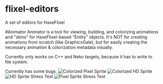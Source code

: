 flixel-editors
===========

A set of editors for HaxeFlixel

#Animator
Animator is a tool for viewing, building, and colorizing animations and "skins" for HaxeFlixel-based "Entity" objects.
It's NOT for creating animations from scratch (like GraphicsGale), but for easily creating the necessary animation & colorization metadata visually.

Currently only works on C++ and Neko targets, because it has to write to file system.

Currently has some bugs.
![Colorized Pixel Sprite](https://raw.github.com/larsiusprime/tdrpg-tools/master/Animator/screenshot_0.png)
![Colorized HD Sprite](https://raw.github.com/larsiusprime/tdrpg-tools/master/Animator/screenshot_1.png)
![HD Sprite Stress Test](https://raw.github.com/larsiusprime/tdrpg-tools/master/Animator/screenshot_2.png)
![Pixel Sprite Stress Test](https://raw.github.com/larsiusprime/tdrpg-tools/master/Animator/screenshot_3.png)